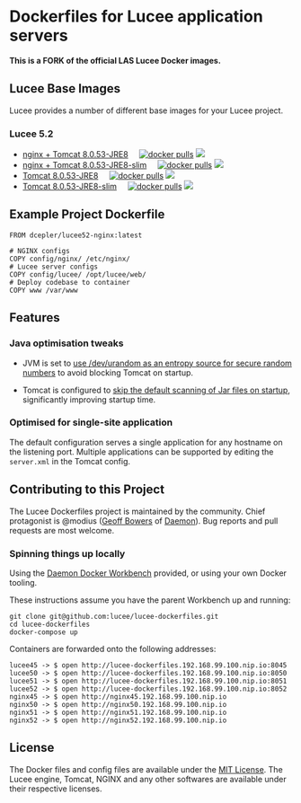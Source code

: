 # Dockerfiles for Lucee application servers

**This is a FORK of the official LAS Lucee Docker images.**

## Lucee Base Images

Lucee provides a number of different base images for your Lucee project.

### Lucee 5.2

- [nginx + Tomcat 8.0.53-JRE8](./lucee-nginx/5.2/) &nbsp; &nbsp;
  [![docker pulls](https://img.shields.io/docker/pulls/dcepler/lucee52-nginx.svg?label=docker+pulls)](https://hub.docker.com/r/dcepler/lucee52-nginx/)
  [![](https://images.microbadger.com/badges/image/dcepler/lucee52-nginx.svg)](https://microbadger.com/images/dcepler/lucee52-nginx)
- [nginx + Tomcat 8.0.53-JRE8-slim](./lucee-nginx/5.2-slim/) &nbsp; &nbsp;
  [![docker pulls](https://img.shields.io/docker/pulls/dcepler/lucee52-nginx-slim.svg?label=docker+pulls)](https://hub.docker.com/r/dcepler/lucee52-nginx-slim/)
  [![](https://images.microbadger.com/badges/image/dcepler/lucee52-nginx-slim.svg)](https://microbadger.com/images/dcepler/lucee52-nginx-slim)
- [Tomcat 8.0.53-JRE8](./5.2/) &nbsp; &nbsp;
  [![docker pulls](https://img.shields.io/docker/pulls/dcepler/lucee52.svg?label=docker+pulls)](https://hub.docker.com/r/dcepler/lucee52/)
  [![](https://images.microbadger.com/badges/image/dcepler/lucee52.svg)](https://microbadger.com/images/dcepler/lucee52)
- [Tomcat 8.0.53-JRE8-slim](./5.2/) &nbsp; &nbsp;
  [![docker pulls](https://img.shields.io/docker/pulls/dcepler/lucee52-slim.svg?label=docker+pulls)](https://hub.docker.com/r/dcepler/lucee52-slim/)
  [![](https://images.microbadger.com/badges/image/dcepler/lucee52-slim.svg)](https://microbadger.com/images/dcepler/lucee52-slim)

## Example Project Dockerfile

```
FROM dcepler/lucee52-nginx:latest

# NGINX configs
COPY config/nginx/ /etc/nginx/
# Lucee server configs
COPY config/lucee/ /opt/lucee/web/
# Deploy codebase to container
COPY www /var/www
```

## Features

### Java optimisation tweaks

- JVM is set to [use /dev/urandom as an entropy source for secure random numbers](http://support.run.pivotal.io/entries/59869725-Java-Web-Applications-Slow-Startup-or-Failing) to avoid blocking Tomcat on startup.

- Tomcat is configured to [skip the default scanning of Jar files on startup](http://www.gpickin.com/index.cfm/blog/how-to-get-your-tomcat-to-pounce-on-startup-not-crawl), significantly improving startup time.

### Optimised for single-site application

The default configuration serves a single application for any hostname on the listening port. Multiple applications can be supported by editing the `server.xml` in the Tomcat config.


## Contributing to this Project

The Lucee Dockerfiles project is maintained by the community. Chief protagonist is @modius ([Geoff Bowers](https://github.com/modius) of [Daemon](http://www.daemon.com.au)). Bug reports and pull requests are most welcome.

### Spinning things up locally

Using the [Daemon Docker Workbench](https://github.com/justincarter/docker-workbench) provided, or using your own Docker tooling.

These instructions assume you have the parent Workbench up and running:
```
git clone git@github.com:lucee/lucee-dockerfiles.git
cd lucee-dockerfiles
docker-compose up
```

Containers are forwarded onto the following addresses:
```
lucee45 -> $ open http://lucee-dockerfiles.192.168.99.100.nip.io:8045
lucee50 -> $ open http://lucee-dockerfiles.192.168.99.100.nip.io:8050
lucee51 -> $ open http://lucee-dockerfiles.192.168.99.100.nip.io:8051
lucee52 -> $ open http://lucee-dockerfiles.192.168.99.100.nip.io:8052
nginx45 -> $ open http://nginx45.192.168.99.100.nip.io
nginx50 -> $ open http://nginx50.192.168.99.100.nip.io
nginx51 -> $ open http://nginx51.192.168.99.100.nip.io
nginx52 -> $ open http://nginx52.192.168.99.100.nip.io
```

## License

The Docker files and config files are available under the [MIT License](LICENSE). The Lucee engine, Tomcat, NGINX and any other softwares are available under their respective licenses.
